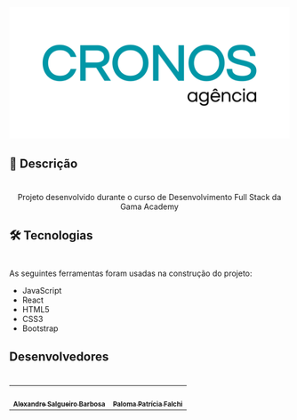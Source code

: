 ![](render/public/imagens/CRONOS-logo.png)

## 📝 Descrição
#
<p align="center">Projeto desenvolvido durante o curso de Desenvolvimento Full Stack da Gama Academy</p>



## 🛠 Tecnologias
#
As seguintes ferramentas foram usadas na construção do projeto:

- JavaScript 
- React
- HTML5
- CSS3
- Bootstrap


## Desenvolvedores
#

<table>
  <tr>
    <td align="center"><a href="https://github.com/alesalg"><img style="border-radius: 50%;" src="https://avatars.githubusercontent.com/u/73660994?v=4" width="100px;" alt=""/><br /><sub><b>Alexandre Salgueiro Barbosa</b></sub></a><br/></a></td>
    <td align="center"><a href="https://github.com/palomapfalchi"><img style="border-radius: 50%;" src="https://avatars.githubusercontent.com/u/85750919?v=4" width="100px;" alt=""/><br /><sub><b>Paloma Patrícia Falchi</b></sub></a><br /></a></td>

  </tr>
</table>
